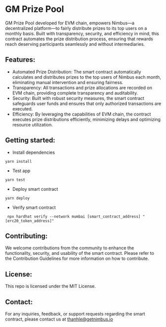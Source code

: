 # GM Prize Pool

GM Prize Pool developed for EVM chain, empowers Nimbus—a decentralized platform—to fairly distribute prizes to its top users on a monthly basis. Built with transparency, security, and efficiency in mind, this contract automates the prize distribution process, ensuring that rewards reach deserving participants seamlessly and without intermediaries.

## Features:

- Automated Prize Distribution: The smart contract automatically calculates and distributes prizes to the top users of Nimbus each month, eliminating manual intervention and ensuring fairness.
- Transparency: All transactions and prize allocations are recorded on EVM chain, providing complete transparency and auditability.
- Security: Built with robust security measures, the smart contract safeguards user funds and ensures that only authorized transactions are executed.
- Efficiency: By leveraging the capabilities of EVM chain, the contract executes prize distributions efficiently, minimizing delays and optimizing resource utilization.

## Getting started:

- Install dependencies

```
yarn install
```

- Test app

```
yarn test
```

- Deploy smart contract

```
yarn deploy
```

- Verify smart contract

```
 npx hardhat verify --network mumbai [smart_contract_address] "[erc20_token_address]"
```

## Contributing:

We welcome contributions from the community to enhance the functionality, security, and usability of the smart contract. Please refer to the Contribution Guidelines for more information on how to contribute.

## License:

This repo is licensed under the MIT License.

## Contact:

For any inquiries, feedback, or support requests regarding the smart contract, please contact us at thanhle@getnimbus.io
